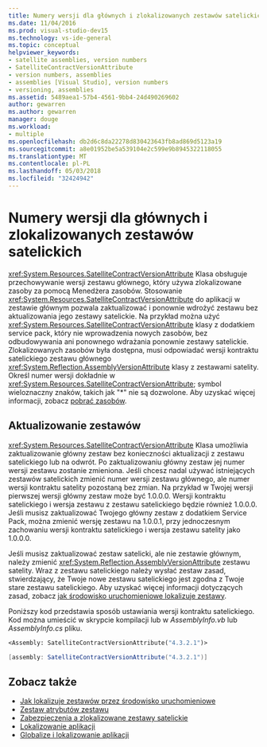 ```yaml
---
title: Numery wersji dla głównych i zlokalizowanych zestawów satelickich
ms.date: 11/04/2016
ms.prod: visual-studio-dev15
ms.technology: vs-ide-general
ms.topic: conceptual
helpviewer_keywords:
- satellite assemblies, version numbers
- SatelliteContractVersionAttribute
- version numbers, assemblies
- assemblies [Visual Studio], version numbers
- versioning, assemblies
ms.assetid: 5489aea1-57b4-4561-9bb4-24d490269602
author: gewarren
ms.author: gewarren
manager: douge
ms.workload:
- multiple
ms.openlocfilehash: db2d6c8da22278d830423643fb8ad869d5123a19
ms.sourcegitcommit: a8e01952be5a539104e2c599e9b8945322118055
ms.translationtype: MT
ms.contentlocale: pl-PL
ms.lasthandoff: 05/03/2018
ms.locfileid: "32424942"
---
```

# <a name="version-numbers-for-main-and-localized-satellite-assemblies"></a>Numery wersji dla głównych i zlokalizowanych zestawów satelickich
<xref:System.Resources.SatelliteContractVersionAttribute> Klasa obsługuje przechowywanie wersji zestawu głównego, który używa zlokalizowane zasoby za pomocą Menedżera zasobów. Stosowanie <xref:System.Resources.SatelliteContractVersionAttribute> do aplikacji w zestawie głównym pozwala zaktualizować i ponownie wdrożyć zestawu bez aktualizowania jego zestawy satelickie. Na przykład można użyć <xref:System.Resources.SatelliteContractVersionAttribute> klasy z dodatkiem service pack, który nie wprowadzenia nowych zasobów, bez odbudowywania ani ponownego wdrażania ponownie zestawy satelickie. Zlokalizowanych zasobów była dostępna, musi odpowiadać wersji kontraktu satelickiego zestawu głównego <xref:System.Reflection.AssemblyVersionAttribute> klasy z zestawami satelity. Określ numer wersji dokładnie w <xref:System.Resources.SatelliteContractVersionAttribute>; symbol wieloznaczny znaków, takich jak "*" nie są dozwolone. Aby uzyskać więcej informacji, zobacz [pobrać zasobów](/dotnet/framework/resources/retrieving-resources-in-desktop-apps).

## <a name="update-assemblies"></a>Aktualizowanie zestawów
 <xref:System.Resources.SatelliteContractVersionAttribute> Klasa umożliwia zaktualizowanie główny zestaw bez konieczności aktualizacji z zestawu satelickiego lub na odwrót. Po zaktualizowaniu główny zestaw jej numer wersji zestawu zostanie zmieniona. Jeśli chcesz nadal używać istniejących zestawów satelickich zmienić numer wersji zestawu głównego, ale numer wersji kontraktu satelity pozostaną bez zmian. Na przykład w Twojej wersji pierwszej wersji główny zestaw może być 1.0.0.0. Wersji kontraktu satelickiego i wersja zestawu z zestawu satelickiego będzie również 1.0.0.0. Jeśli musisz zaktualizować Twojego główny zestaw z dodatkiem Service Pack, można zmienić wersję zestawu na 1.0.0.1, przy jednoczesnym zachowaniu wersji kontraktu satelickiego i wersja zestawu satelity jako 1.0.0.0.

 Jeśli musisz zaktualizować zestaw satelicki, ale nie zestawie głównym, należy zmienić <xref:System.Reflection.AssemblyVersionAttribute> zestawu satelity. Wraz z zestawu satelickiego należy wysłać zestaw zasad, stwierdzający, że Twoje nowe zestawu satelickiego jest zgodna z Twoje stare zestawu satelickiego. Aby uzyskać więcej informacji dotyczących zasad, zobacz [jak środowisko uruchomieniowe lokalizuje zestawy](/dotnet/framework/deployment/how-the-runtime-locates-assemblies).

 Poniższy kod przedstawia sposób ustawiania wersji kontraktu satelickiego. Kod można umieścić w skrypcie kompilacji lub w *AssemblyInfo.vb* lub *AssemblyInfo.cs* pliku.

```vb
<Assembly: SatelliteContractVersionAttribute("4.3.2.1")>

```

```csharp
[assembly: SatelliteContractVersionAttribute("4.3.2.1")]
```

## <a name="see-also"></a>Zobacz także

- [Jak lokalizuje zestawów przez środowisko uruchomieniowe](/dotnet/framework/deployment/how-the-runtime-locates-assemblies)
- [Zestaw atrybutów zestawu](/dotnet/framework/app-domains/set-assembly-attributes)
- [Zabezpieczenia a zlokalizowane zestawy satelickie](../ide/security-and-localized-satellite-assemblies.md)
- [Lokalizowanie aplikacji](../ide/localizing-applications.md)
- [Globalize i lokalizowanie aplikacji](../ide/globalizing-and-localizing-applications.md)